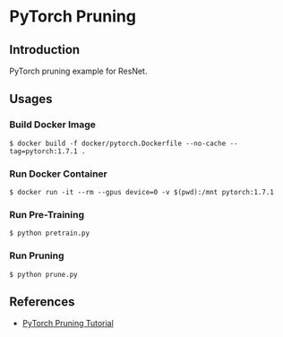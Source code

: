 # PyTorch Pruning

## Introduction

PyTorch pruning example for ResNet.

## Usages

### Build Docker Image

```
$ docker build -f docker/pytorch.Dockerfile --no-cache --tag=pytorch:1.7.1 .
```

### Run Docker Container

```
$ docker run -it --rm --gpus device=0 -v $(pwd):/mnt pytorch:1.7.1
```

### Run Pre-Training

```
$ python pretrain.py
```

### Run Pruning

```
$ python prune.py
```

## References

* [PyTorch Pruning Tutorial](https://pytorch.org/tutorials/intermediate/pruning_tutorial.html)